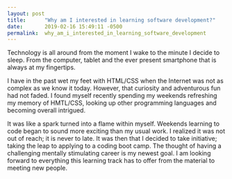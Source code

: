 ```yaml
---
layout: post
title:      "Why am I interested in learning software development?"
date:       2019-02-16 15:49:11 -0500
permalink:  why_am_i_interested_in_learning_software_development
---
```



Technology is all around from the moment I wake to the minute I decide to sleep. From the computer, tablet and the ever present smartphone that is always at my fingertips. 

I have in the past wet my feet with HTML/CSS when the Internet was not as complex as we know it today. However, that curiosity and adventurous fun had not faded. I found myself recently spending my weekends refreshing my memory of HMTL/CSS, looking up other programming languages and becoming overall intrigued. 

It was like a spark turned into a flame within myself.  Weekends learning to code began to sound more exciting than my usual work. I realized it was not out of reach; it is never to late. It was then that I decided to take initiative; taking the leap to applying to a coding boot camp.  The thought of having a challenging mentally stimulating career is my newest goal. I am looking forward to everything this learning track has to offer from the material to meeting new people.

